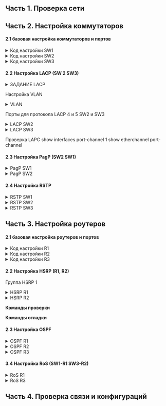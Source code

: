 ## Часть 1. Проверка сети



## Часть 2. Настройка коммутаторов


#### 2.1 базовая настройка коммутаторов и портов

<details><summary> Код настройки SW1 </summary>
<pre>
enable
conf term
no ip domain-lookup
hostname SW1
banner motd ##SW1_ENTER_PASSWORD##

exit
copy running-config startup-config
</pre>
</details>


<details><summary> Код настройки SW2 </summary>
<pre>
enable
conf term
no ip domain-lookup
hostname SW2
banner motd ##SW2_ENTER_PASSWORD##

exit
copy running-config startup-config
</pre>
</details>


<details><summary> Код настройки SW3 </summary>
<pre>
enable
conf term
no ip domain-lookup
hostname SW3
banner motd ##SW3_ENTER_PASSWORD##

exit
copy running-config startup-config
</pre>
</details>


#### 2.2 Настройка LACP (SW 2 SW3)

<details><summary> ЗАДАНИЕ LACP </summary>
<pre>

-  Одинаковая скорость и дуплексный режим.
-  Все интерфейсы группы должны быть отнесены к одной и той же VLAN или настроены как 
магистраль.
-  Магистраль должна поддерживать один диапазон VLAN.

</pre>
</details>

Настройка VLAN 

  <details><summary> VLAN </summary>
  <pre>
   
vlan 10
name VLAN 10 for PC6
end

vlan 11
name VLAN 11 for LT
end


-----настройка SW2------

Interface fa0/23
switchport mode access
switchport access vlan 10
ex

Interface fa0/24
switchport mode access
switchport access vlan 11
ex


-----настройка SW1------

interface range f0/1, g0/1
switchport mode trunk
switchport trunk allowed vlan 1,10,11
end


-----настройка SW3------


interface range f0/1, g0/1
switchport mode trunk
switchport trunk allowed vlan 1,10,11
end


  </pre>
  </details>


Порты для протокола LACP 4 и 5 SW2 и SW3


  <details><summary> LACP SW2 </summary>
  <pre>
   
interface range fastEthernet 0/4-5
shutdown
switchport mode trunk
switchport trunk allowed vlan 1,10,11

channel-group 1 mode active
no shutdown
exit
  </pre>
  </details>


  <details><summary> LACP SW3 </summary>
  <pre>
 
   
interface range fastEthernet 0/4-5
shutdown
switchport mode trunk
switchport trunk allowed vlan 1,10,11

channel-group 1 mode active
no shutdown
exit
  </pre>
  </details>

Проверка LAPC
    show interfaces port-channel 1
    show etherchannel port-channel 



#### 2.3 Настройка PagP  (SW2 SW1)

  <details><summary> PagP  SW1 </summary>
  <pre>
  
interface range fastEthernet 0/6-7
shutdown
switchport mode trunk
switchport trunk allowed vlan 1,10,11

channel-group 2 mode desirable
no shutdown
exit
  </pre>
  </details>
  
  <details><summary> PagP  SW2 </summary>
  <pre>
  
interface range fastEthernet 0/6-7
switchport mode trunk
switchport trunk allowed vlan 1,10,11

channel-group 2 mode auto
exit
  </pre>
  </details>

#### 2.4 Настройка RSTP

  <details><summary> RSTP  SW1 </summary>
  <pre>
spanning-tree mode rapid-pvst
spanning-tree vlan 10 root primary
spanning-tree vlan 11 root secondary
  </pre>
  </details>
  
  
  <details><summary> RSTP  SW2 </summary>
  <pre>
spanning-tree mode rapid-pvst
  </pre>
  </details>
  
  
  <details><summary> RSTP  SW3 </summary>
  <pre>
spanning-tree mode rapid-pvst
spanning-tree vlan 11 root primary
spanning-tree vlan 10 root secondary
  </pre>
  </details>


## Часть 3. Настройка роутеров 


#### 2.1 базовая настройка роутеров и портов

<details><summary> Код настройки R1 </summary>
<pre>
enable
conf term
no ip domain-lookup
hostname R1
banner motd ##R1_ENTER_PASSWORD##

int g0/2
description R1 for R3
ip add 10.1.0.2 255.255.255.252
no shutdown
exit

int g0/0
description R1 for R2
ip add 10.3.0.2 255.255.255.252
no shutdown
exit

exit
copy running-config startup-config
</pre>
</details>


<details><summary> Код настройки R2 </summary>
<pre>
enable
conf term
no ip domain-lookup
hostname R2
banner motd ##R2_ENTER_PASSWORD##

int g0/2
description R2 for R3
ip add 10.2.0.2 255.255.255.252
no shutdown
exit

int g0/0
description R2 for R1
ip add 10.3.0.2 255.255.255.252
no shutdown
exit


exit
copy running-config startup-config
</pre>
</details>


<details><summary> Код настройки R3 </summary>
<pre>
enable
conf term
no ip domain-lookup
hostname R3
banner motd ##R3_ENTER_PASSWORD##
line console 0
logging synchronous
password cisco
login
exit
enable secret class
line vty 0 15
password cisco
login
exit
service password-encryption
exit

int g0/0
description R3 for R1
ip add 10.1.0.1 255.255.255.252
no shutdown
exit

int g0/1
description R3 for R2
ip add 10.2.0.1 255.255.255.252
no shutdown
exit

int g0/2
description R3 for WEB
ip add 10.10.10.1 255.255.255.0
no shutdown
exit

exit
copy running-config startup-config
</pre>
</details>





#### 2.2 Настройка HSRP (R1, R2)

Группа HSRP 1

  <details><summary>  HSRP R1 </summary>
  <pre>
  
interface g0/0
standby version 2

ip add 172.17.127.11 255.255.128.0 ?
ip add 192.168.10.11 255.255.255.128 ?

standby 1 ip 192.168.10.126
standby 1 priority 150
standby 1 preempt

standby 2 ip 172.17.127.254
no shutdown
  </pre>
  </details>
  
  <details><summary>  HSRP R2 </summary>
  <pre>
interface g0/2
standby version 2

ip add 172.17.127.11 255.255.128.0 ?
ip add 192.168.10.11 255.255.255.128 ?


standby 1 ip 192.168.10.126

standby 2 ip 172.17.127.254
standby 2 priority 150
standby 2 preempt
no shutdown

  </pre>
  </details>

**Команды проверки**

    

**Команды отладки**

    

#### 2.3 Настройка OSPF

  <details><summary>  OSPF R1 </summary>
  <pre>
   router ospf 20
   router-id 1.1.1.1
   network 10.1.0.2 0.0.0.0 area 0
   network 10.3.0.1 0.0.0.0 area 0
   
   passive-interface g0/1.10
   passive-interface g0/1.11
   ex
   
   interface G0/1.10
   ip ospf 20 area 0
   ex
   
   interface G0/1.11
   ip ospf 20 area 0
   ex
   
      
  </pre>
  </details>

  <details><summary>  OSPF R2 </summary>
  <pre>
     
   router ospf 20
   router-id 2.2.2.2
   network 10.2.0.2 0.0.0.0 area 0
   network 10.3.0.2 0.0.0.0 area 0
   
   passive-interface g0/1.10
   passive-interface g0/1.11
   ex
   
   interface G0/1.10
   ip ospf 20 area 0
   ex
   
   interface G0/1.11
   ip ospf 20 area 0
   ex
       
  </pre>
  </details>

  <details><summary>  OSPF R3 </summary>
  <pre>
  router ospf 20
  router-id 3.3.3.3
  network 10.1.0.1 0.0.0.0 area 0
  network 10.2.0.1 0.0.0.0 area 0
  network 10.10.10.1 0.0.0.0 area 0
  
  passive-interface g0/2
  ex
   
  </pre>
  </details>


#### 3.4 Настройка RoS  (SW1-R1 SW3-R2)

  <details><summary>  RoS  R1 </summary>
  <pre>

interface g0/1.10
Description Default for VLAN 10
encapsulation dot1Q 10
ip add 192.168.10.124 255.255.255.128
exit

interface g0/1.11
Description Default for VLAN 11
encapsulation dot1Q 11
ip add 172.17.127.252 255.255.128.0
exit

interface g0/1
Description Trunk link for SW1
no shut
ex

  </pre>
  </details>
  
  <details><summary>  RoS R3 </summary>
  <pre>
interface g0/1.10
Description Default for VLAN 10
encapsulation dot1Q 10
ip add 192.168.10.125 255.255.255.128
exit

interface g0/1.11
Description Default for VLAN 11
encapsulation dot1Q 11
ip add 172.17.127.253 255.255.128.0
exit

interface g0/1
Description Trunk link for SW3
no shut
ex
  </pre>
  </details>


## Часть 4. Проверка связи и конфигураций
